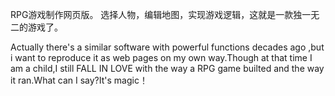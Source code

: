 RPG游戏制作网页版。
选择人物，编辑地图，实现游戏逻辑，这就是一款独一无二的游戏了。

Actually there's a similar software with powerful functions decades ago ,but i want to reproduce it as web pages on my own way.Though at that time I am a child,I still FALL IN LOVE with  the way a RPG game builted  and  the way it ran.What can I say?It's magic！
